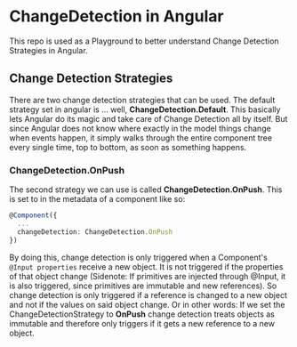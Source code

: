 # ChangeDetection in Angular

This repo is used as a Playground to better understand Change Detection Strategies in Angular.

## Change Detection Strategies

There are two change detection strategies that can be used. The default strategy set in angular is ... well, **ChangeDetection.Default**.
This basically lets Angular do its magic and take care of Change Detection all by itself. But since Angular does not know where exactly in the model
things change when events happen, it simply walks through the entire component tree every single time, top to bottom, as soon as something happens.

### ChangeDetection.OnPush

The second strategy we can use is called **ChangeDetection.OnPush**. This is set to in the metadata of a component like so:

```typescript
@Component({
  ...
  changeDetection: ChangeDetection.OnPush
})
```

By doing this, change detection is only triggered when a Component's `@Input properties` receive a new object. It is not triggered if the properties of that object change (Sidenote: If primitives are injected through @Input, it is also triggered, since primitives are immutable and new references).
So change detection is only triggered if a reference is changed to a new object and not if the values on said object change.
Or in other words: If we set the ChangeDetectionStrategy to **OnPush** change detection treats objects as immutable and therefore only triggers if it gets a new reference to a new object.
